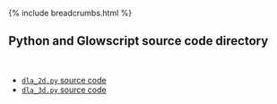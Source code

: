 {% include breadcrumbs.html %}

## Python and Glowscript source code directory
<div class="header_line"><br/></div>

- [`dla_2d.py` source code](dla_2d.py)
- [`dla_3d.py` source code](dla_3d.py)
